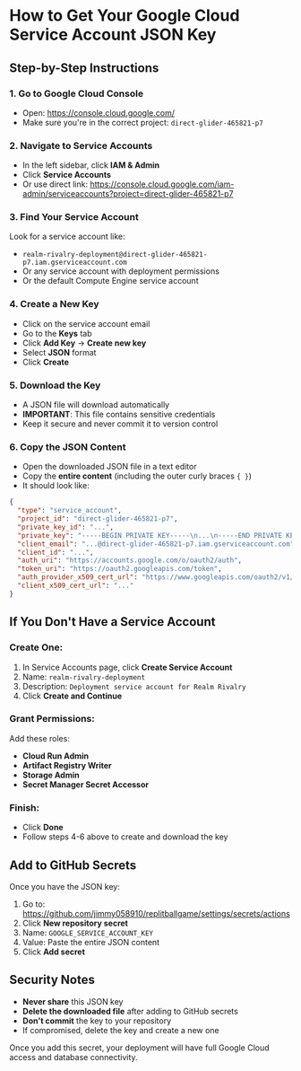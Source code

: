# How to Get Your Google Cloud Service Account JSON Key

## Step-by-Step Instructions

### 1. Go to Google Cloud Console
- Open: https://console.cloud.google.com/
- Make sure you're in the correct project: `direct-glider-465821-p7`

### 2. Navigate to Service Accounts
- In the left sidebar, click **IAM & Admin**
- Click **Service Accounts**
- Or use direct link: https://console.cloud.google.com/iam-admin/serviceaccounts?project=direct-glider-465821-p7

### 3. Find Your Service Account
Look for a service account like:
- `realm-rivalry-deployment@direct-glider-465821-p7.iam.gserviceaccount.com`
- Or any service account with deployment permissions
- Or the default Compute Engine service account

### 4. Create a New Key
- Click on the service account email
- Go to the **Keys** tab
- Click **Add Key** → **Create new key**
- Select **JSON** format
- Click **Create**

### 5. Download the Key
- A JSON file will download automatically
- **IMPORTANT**: This file contains sensitive credentials
- Keep it secure and never commit it to version control

### 6. Copy the JSON Content
- Open the downloaded JSON file in a text editor
- Copy the **entire content** (including the outer curly braces `{ }`)
- It should look like:
```json
{
  "type": "service_account",
  "project_id": "direct-glider-465821-p7",
  "private_key_id": "...",
  "private_key": "-----BEGIN PRIVATE KEY-----\n...\n-----END PRIVATE KEY-----\n",
  "client_email": "...@direct-glider-465821-p7.iam.gserviceaccount.com",
  "client_id": "...",
  "auth_uri": "https://accounts.google.com/o/oauth2/auth",
  "token_uri": "https://oauth2.googleapis.com/token",
  "auth_provider_x509_cert_url": "https://www.googleapis.com/oauth2/v1/certs",
  "client_x509_cert_url": "..."
}
```

## If You Don't Have a Service Account

### Create One:
1. In Service Accounts page, click **Create Service Account**
2. Name: `realm-rivalry-deployment`
3. Description: `Deployment service account for Realm Rivalry`
4. Click **Create and Continue**

### Grant Permissions:
Add these roles:
- **Cloud Run Admin**
- **Artifact Registry Writer**  
- **Storage Admin**
- **Secret Manager Secret Accessor**

### Finish:
- Click **Done**
- Follow steps 4-6 above to create and download the key

## Add to GitHub Secrets

Once you have the JSON key:

1. Go to: https://github.com/jimmy058910/replitballgame/settings/secrets/actions
2. Click **New repository secret**
3. Name: `GOOGLE_SERVICE_ACCOUNT_KEY`
4. Value: Paste the entire JSON content
5. Click **Add secret**

## Security Notes

- **Never share** this JSON key
- **Delete the downloaded file** after adding to GitHub secrets
- **Don't commit** the key to your repository
- If compromised, delete the key and create a new one

Once you add this secret, your deployment will have full Google Cloud access and database connectivity.